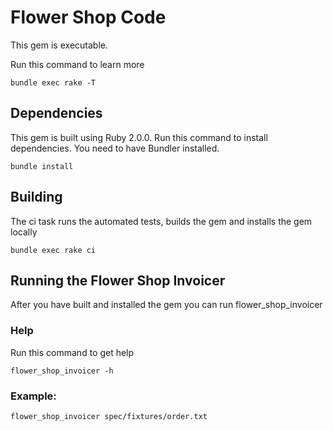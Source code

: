 Flower Shop Code
================

This gem is executable.

Run this command to learn more

```
bundle exec rake -T
```

Dependencies
------------

This gem is built using Ruby 2.0.0.
Run this command to install dependencies. You need to have Bundler installed.
```
bundle install
```

Building
--------

The ci task runs the automated tests, builds the gem and installs the gem locally
```
bundle exec rake ci
```

Running the Flower Shop Invoicer
---------------------------

After you have built and installed the gem you can run flower_shop_invoicer

### Help
Run this command to get help
```
flower_shop_invoicer -h
```

### Example:
```
flower_shop_invoicer spec/fixtures/order.txt
```

